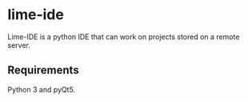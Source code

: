 # lime-ide
Lime-IDE is a python IDE that can work on projects stored on a remote server.

## Requirements
Python 3 and pyQt5.
